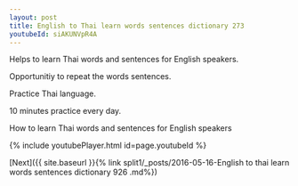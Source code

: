```yaml
---
layout: post
title: English to Thai learn words sentences dictionary 273 
youtubeId: siAKUNVpR4A
---
```

 
 
Helps to learn Thai words and sentences for English speakers.

Opportunitiy to repeat the words sentences. 

Practice Thai language. 
 
10 minutes practice every day. 
 
How to learn Thai words and sentences for English speakers 
 
{% include youtubePlayer.html id=page.youtubeId %}
 
 
[Next]({{ site.baseurl }}{% link  split1/_posts/2016-05-16-English to thai learn words sentences dictionary 926 .md%})
 
